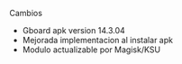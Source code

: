 Cambios

+ Gboard apk version 14.3.04
+ Mejorada implementacion al instalar apk
+ Modulo actualizable por Magisk/KSU
